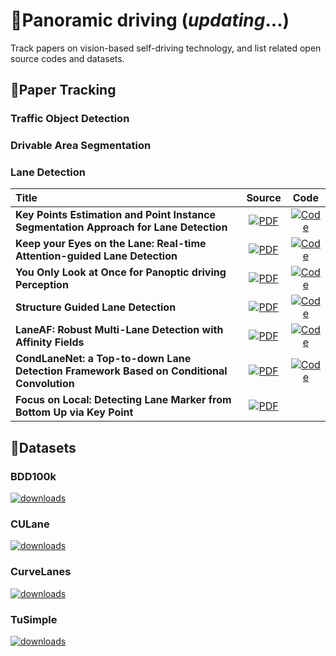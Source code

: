 # 🚗Panoramic driving (*updating*...)
Track papers on vision-based self-driving technology, and list related open source codes and datasets.

## 📃Paper Tracking

### Traffic Object Detection

### Drivable Area Segmentation

### Lane Detection

| Title                                                        |                            Source                            |                             Code                             |
| :----------------------------------------------------------- | :----------------------------------------------------------: | :----------------------------------------------------------: |
| **Key Points Estimation and Point Instance Segmentation Approach for Lane Detection** | [![PDF](https://img.shields.io/badge/PDF-arXiv-red)](https://arxiv.org/abs/2002.06604) | [![Code](https://img.shields.io/badge/Github-blue?logo=github)](https://github.com/koyeongmin/PINet_new) |
| **Keep your Eyes on the Lane: Real-time Attention-guided Lane Detection** | [![PDF](https://img.shields.io/badge/PDF-CVPR_2021-red)](https://openaccess.thecvf.com/content/CVPR2021/papers/Tabelini_Keep_Your_Eyes_on_the_Lane_Real-Time_Attention-Guided_Lane_Detection_CVPR_2021_paper.pdf) | [![Code](https://img.shields.io/badge/Github-blue?logo=github)](https://github.com/lucastabelini/LaneATT) |
| **You Only Look at Once for Panoptic driving Perception**    | [![PDF](https://img.shields.io/badge/PDF-arXiv-red)](https://arxiv.org/abs/2108.11250) | [![Code](https://img.shields.io/badge/Github-blue?logo=github)](https://github.com/hustvl/YOLOP) |
| **Structure Guided Lane Detection**                          | [![PDF](https://img.shields.io/badge/PDF-IJCAI_2021-red)](https://arxiv.org/abs/2105.05403) | [![Code](https://img.shields.io/badge/Github-blue?logo=github)](https://github.com/Jinming-Su/SGNet) |
| **LaneAF: Robust Multi-Lane Detection with Affinity Fields** | [![PDF](https://img.shields.io/badge/PDF-arXiv-red)](https://arxiv.org/abs/2103.12040) | [![Code](https://img.shields.io/badge/Github-blue?logo=github)](https://github.com/sel118/LaneAF) |
| **CondLaneNet: a Top-to-down Lane Detection Framework Based on Conditional Convolution** | [![PDF](https://img.shields.io/badge/PDF-ICCV_2021-red)](https://openaccess.thecvf.com/content/ICCV2021/papers/Liu_CondLaneNet_A_Top-To-Down_Lane_Detection_Framework_Based_on_Conditional_Convolution_ICCV_2021_paper.pdf) | [![Code](https://img.shields.io/badge/Github-blue?logo=github)](https://github.com/aliyun/conditional-lane-detection) |
| **Focus on Local: Detecting Lane Marker from Bottom Up via Key Point** | [![PDF](https://img.shields.io/badge/PDF-CVPR_2021-red)](https://openaccess.thecvf.com/content/CVPR2021/papers/Qu_Focus_on_Local_Detecting_Lane_Marker_From_Bottom_Up_via_CVPR_2021_paper.pdf) |                                                              |



## 🌈Datasets

### BDD100k

[![downloads](https://img.shields.io/badge/downloads-green)](https://bdd-data.berkeley.edu/ "downloads")

### CULane

[![downloads](https://img.shields.io/badge/downloads-green)](https://xingangpan.github.io/projects/CULane.html "downloads")

### CurveLanes

[![downloads](https://img.shields.io/badge/downloads-green)](https://github.com/SoulmateB/CurveLanes "downloads")

### TuSimple

[![downloads](https://img.shields.io/badge/downloads-green)](https://github.com/TuSimple/tusimple-benchmark "downloads")
